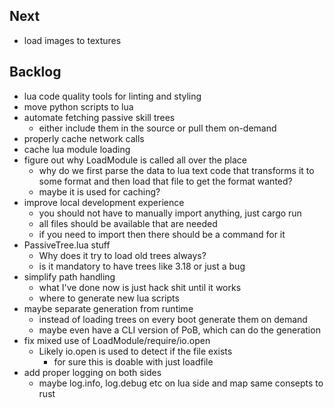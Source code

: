 ## Next

* load images to textures

## Backlog

* lua code quality tools for linting and styling
* move python scripts to lua
* automate fetching passive skill trees
    * either include them in the source or pull them on-demand
* properly cache network calls
* cache lua module loading
* figure out why LoadModule is called all over the place
    * why do we first parse the data to lua text code that transforms it to some
      format and then load that file to get the format wanted?
    * maybe it is used for caching?
* improve local development experience
    * you should not have to manually import anything, just cargo run
    * all files should be available that are needed
    * if you need to import then there should be a command for it
* PassiveTree.lua stuff
    * Why does it try to load old trees always?
    * is it mandatory to have trees like 3.18 or just a bug
* simplify path handling
    * what I've done now is just hack shit until it works
    * where to generate new lua scripts
* maybe separate generation from runtime
    * instead of loading trees on every boot generate them on demand
    * maybe even have a CLI version of PoB, which can do the generation
* fix mixed use of LoadModule/require/io.open
    * Likely io.open is used to detect if the file exists
        * for sure this is doable with just loadfile
* add proper logging on both sides
    * maybe log.info, log.debug etc on lua side and map same consepts to rust
